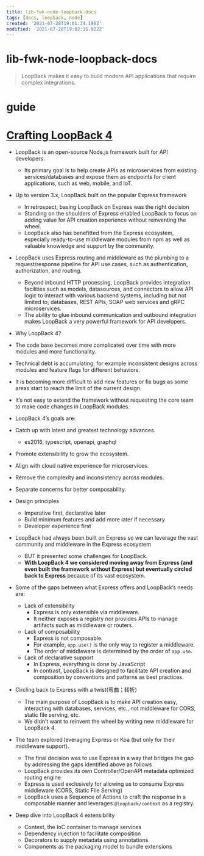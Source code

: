 ```yaml
---
title: lib-fwk-node-loopback-docs
tags: [docs, loopback, node]
created: '2021-07-28T19:01:34.196Z'
modified: '2021-07-28T19:02:15.922Z'
---
```


# lib-fwk-node-loopback-docs

> LoopBack makes it easy to build modern API applications that require complex integrations.

# guide

# [Crafting LoopBack 4](https://loopback.io/doc/en/lb4/Crafting-LoopBack-4.html)
- LoopBack is an open-source Node.js framework built for API developers. 
  - Its primary goal is to help create APIs as microservices from existing services/databases and expose them as endpoints for client applications, such as web, mobile, and IoT.
- Up to version 3.x, LoopBack built on the popular Express framework
  - In retrospect, basing LoopBack on Express was the right decision
  - Standing on the shoulders of Express enabled LoopBack to focus on adding value for API creation experience without reinventing the wheel. 
  - LoopBack also has benefitted from the Express ecosystem, especially ready-to-use middleware modules from npm as well as valuable knowledge and support by the community.
- LoopBack uses Express routing and middleware as the plumbing to a request/response pipeline for API use cases, such as authentication, authorization, and routing. 
  - Beyond inbound HTTP processing, LoopBack provides integration facilities such as models, datasources, and connectors to allow API logic to interact with various backend systems, including but not limited to, databases, REST APIs, SOAP web services and gRPC microservices. 
  - The ability to glue inbound communication and outbound integration makes LoopBack a very powerful framework for API developers. 

- Why LoopBack 4?
- The code base becomes more complicated over time with more modules and more functionality. 
- Technical debt is accumulating, for example inconsistent designs across modules and feature flags for different behaviors.
- It is becoming more difficult to add new features or fix bugs as some areas start to reach the limit of the current design.
- It’s not easy to extend the framework without requesting the core team to make code changes in LoopBack modules. 

- LoopBack 4’s goals are:
- Catch up with latest and greatest technology advances.
  - es2016, typescript, openapi, graphql
- Promote extensibility to grow the ecosystem.
- Align with cloud native experience for microservices.
- Remove the complexity and inconsistency across modules.
- Separate concerns for better composability.

- Design principles
  - Imperative first, declarative later
  - Build minimum features and add more later if necessary
  - Developer experience first

- LoopBack had always been built on Express so we can leverage the vast community and middleware in the Express ecosystem 
  - BUT it presented some challenges for LoopBack. 
  - **With LoopBack 4 we considered moving away from Express (and even built the framework without Express) but eventually circled back to Express** because of its vast ecosystem.
- Some of the gaps between what Express offers and LoopBack’s needs are:
  - Lack of extensibility
    - Express is only extensible via middleware. 
    - It neither exposes a registry nor provides APIs to manage artifacts such as middleware or routers.
  - Lack of composability
    - Express is not composable. 
    - For example, `app.use()` is the only way to register a middleware. 
    - The order of middleware is determined by the order of `app.use`.
  - Lack of declarative support
    - In Express, everything is done by JavaScript 
    - In contrast, LoopBack is designed to facilitate API creation and composition by conventions and patterns as best practices.

- Circling back to Express with a twist(弯曲；转折)
  - The main purpose of LoopBack is to make API creation easy, interacting with databases, services, etc., not middleware for CORS, static file serving, etc.
  - We didn’t want to reinvent the wheel by writing new middleware for LoopBack 4.
- The team explored leveraging Express or Koa (but only for their middleware support). 
  - The final decision was to use Express in a way that bridges the gap by addressing the gaps identified above as follows
  - LoopBack provides its own Controller/OpenAPI metadata optimized routing engine
  - Express is used exclusively for allowing us to consume Express middleware (CORS, Static File Serving)
  - LoopBack uses a Sequence of Actions to craft the response in a composable manner and leverages `@loopback/context` as a registry.

- Deep dive into LoopBack 4 extensibility
  - Context, the IoC container to manage services
  - Dependency injection to facilitate composition
  - Decorators to supply metadata using annotations
  - Components as the packaging model to bundle extensions
